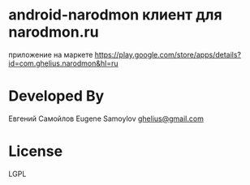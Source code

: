 android-narodmon клиент для narodmon.ru
================

приложение на маркете
https://play.google.com/store/apps/details?id=com.ghelius.narodmon&hl=ru

Developed By
============
Евгений Самойлов
Eugene Samoylov ghelius@gmail.com

License
=======
LGPL
